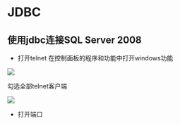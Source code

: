 # JDBC
## 使用jdbc连接SQL Server 2008
* 打开telnet
在控制面板的程序和功能中打开windows功能

![](pictures/jdbc/打开telnet.jpg)

勾选全部telnet客户端

![](pictures/jdbc/打开telnet1.jpg)

* 打开端口
